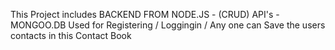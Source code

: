 This Project includes BACKEND FROM NODE.JS - (CRUD) API's - MONGOO.DB 
Used for Registering / Loggingin / Any one can Save the users contacts in this Contact Book 
